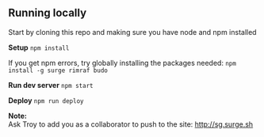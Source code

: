 ## Running locally

Start by cloning this repo and making sure you have node and npm installed


**Setup**
```npm install```

If you get npm errors, try globally installing the packages needed:
```npm install -g surge rimraf budo```

**Run dev server**
```npm start```

**Deploy**
```npm run deploy```

**Note:**  
Ask Troy to add you as a collaborator to push to the site: http://sg.surge.sh
